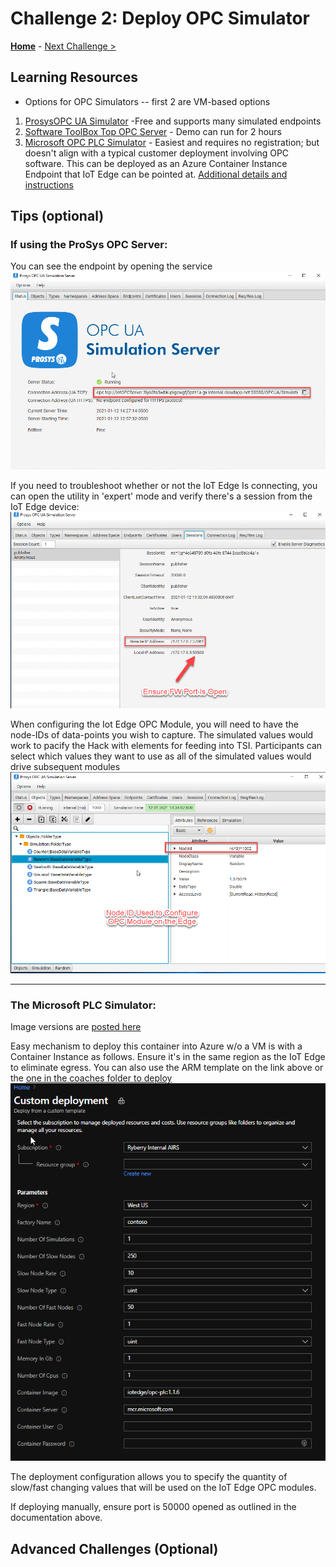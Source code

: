 # Challenge 2: Deploy OPC Simulator

**[Home](../README.md)** - [Next Challenge >](./Challenge-03.md)


## Learning Resources
 - Options for OPC Simulators -- first 2 are VM-based options
 1. [ProsysOPC UA Simulator](https://www.prosysopc.com/) -Free and supports many simulated endpoints
 1. [Software ToolBox Top OPC Server](https://www.softwaretoolbox.com/) - Demo can run for 2 hours
 1. [Microsoft OPC PLC Simulator](https://github.com/Azure-Samples/iot-edge-opc-plc)  - Easiest and requires no registration; but doesn't align with a typical customer deployment involving OPC software.  This can be deployed as an Azure Container Instance Endpoint that IoT Edge can be pointed at.
 [Additional details and instructions](https://docs.microsoft.com/en-us/samples/azure-samples/iot-edge-opc-plc/azure-iot-sample-opc-ua-server/)                    


## Tips (optional)

### If using the ProSys OPC Server:
You can see the endpoint by opening the service
![image info](./assets/prosysopc.png)

If you need to troubleshoot whether or not the IoT Edge Is connecting, you can open the utility in 'expert' mode and verify there's a session from the IoT Edge device:
![image info](./assets/prosysopc_sessions.png)

When configuring the Iot Edge OPC Module, you will need to have the node-IDs of data-points you wish to capture.  The simulated values would work to pacify the Hack with elements for feeding into TSI.  Participants can select which values they want to use as all of the simulated values would drive subsequent modules
![image info](./assets/prosysopc_simulation.png)    
* * *
### The Microsoft PLC Simulator:
Image versions are [posted here](https://mcrflowprodcentralus.data.mcr.microsoft.com/mcrprod/iotedge/opc-plc?P1=1610482034&P2=1&P3=1&P4=CswLo%2F%2B8A3qDWT2fu5tbMM8MQhBFTPI1Datu8g7VHV0%3D&se=2021-01-12T20%3A07%3A14Z&sig=ZUawNjtnHG4rnQw9F9tsCjMDOg2RobQHAVzPKDFocbM%3D&sp=r&sr=b&sv=2015-02-21)

Easy mechanism to deploy this container into Azure w/o a VM is with a Container Instance as follows.  Ensure it's in the same region as the IoT Edge to eliminate egress.  You can also use the ARM template on the link above or the [one in the coaches folder to deploy](./assets/aci_plc_sim.json)  
![image info](./assets/plc_create.png)

The deployment configuration allows you to specify the quantity of slow/fast changing values that will be used on the IoT Edge OPC modules.

If deploying manually, ensure port is 50000 opened as outlined in the documentation above.


## Advanced Challenges (Optional)